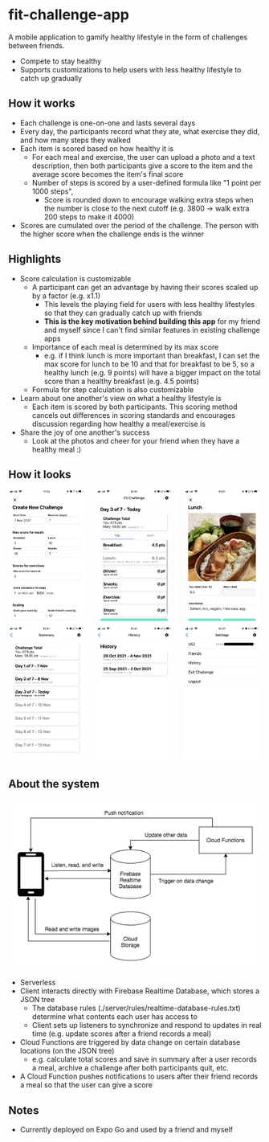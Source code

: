 # fit-challenge-app
A mobile application to gamify healthy lifestyle in the form of challenges between friends.
- Compete to stay healthy
- Supports customizations to help users with less healthy lifestyle to catch up gradually

## How it works
- Each challenge is one-on-one and lasts several days
- Every day, the participants record what they ate, what exercise they did, and how many steps they walked
- Each item is scored based on how healthy it is
  - For each meal and exercise, the user can upload a photo and a text description, 
  then both participants give a score to the item and the average score becomes the item's final score
  - Number of steps is scored by a user-defined formula like "1 point per 1000 steps", 
    - Score is rounded down to encourage walking extra steps when the number is close to the next cutoff (e.g. 3800 -> walk extra 200 steps to make it 4000)
- Scores are cumulated over the period of the challenge. The person with the higher score when the challenge ends is the winner

## Highlights
- Score calculation is customizable
  - A participant can get an advantage by having their scores scaled up by a factor (e.g. x1.1)
    - This levels the playing field for users with less healthy lifestyles so that they can gradually catch up with friends
    - **This is the key motivation behind building this app** for my friend and myself since I can't find similar features in existing challenge apps
  - Importance of each meal is determined by its max score
    - e.g. if I think lunch is more important than breakfast, I can set the max score for lunch to be 10 and that for breakfast to be 5, 
    so a healthy lunch (e.g. 9 points) will have a bigger impact on the total score than a healthy breakfast (e.g. 4.5 points)
  - Formula for step calculation is also customizable
- Learn about one another's view on what a healthy lifestyle is
  - Each item is scored by both participants. This scoring method cancels out differences in scoring standards and encourages discussion regarding how healthy a meal/exercise is
- Share the joy of one another's success
  - Look at the photos and cheer for your friend when they have a healthy meal :)

## How it looks
<div>
  <img src="./readme-images/screenshots/create_challenge.png" width="30%" />
  &nbsp;&nbsp;&nbsp;&nbsp;
  <img src="./readme-images/screenshots/today.png" width="30%" />
  &nbsp;&nbsp;&nbsp;&nbsp;
  <img src="./readme-images/screenshots/record_item.png" width="30%" />
</div>
<div>
  <img src="./readme-images/screenshots/summary.png" width="30%" />
  &nbsp;&nbsp;&nbsp;&nbsp;
  <img src="./readme-images/screenshots/history.png" width="30%" /> 
  &nbsp;&nbsp;&nbsp;&nbsp;
  <img src="./readme-images/screenshots/settings.png" width="30%" />
</div>


## About the system
![System Diagram](./readme-images/system_diagram.png)

- Serverless
- Client interacts directly with Firebase Realtime Database, which stores a JSON tree
  - The database rules (./server/rules/realtime-database-rules.txt) determine what contents each user has access to
  - Client sets up listeners to synchronize and respond to updates in real time (e.g. update scores after a friend records a meal)
- Cloud Functions are triggered by data change on certain database locations (on the JSON tree)
  - e.g. calculate total scores and save in summary after a user records a meal, archive a challenge after both participants quit, etc.
- A Cloud Function pushes notifications to users after their friend records a meal so that the user can give a score

## Notes
- Currently deployed on Expo Go and used by a friend and myself
